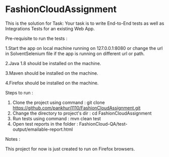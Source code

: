 # FashionCloudAssignment

This is the solution for Task: Your task is to write End-to-End tests as well as Integrations Tests for an existing Web App.

Pre-requisite to run the tests :

1.Start the app on local machine running on 127.0.0.1:8080 or change the url in SolventSelenium file if the app is running on different url or path.

2.Java 1.8 should be installed on the machine.

3.Maven should be installed on the machine.

4.Firefox should be installed on the machine.

Steps to run :

1. Clone the project using command : git clone https://github.com/pankhuri1110/FashionCloudAssignment.git
2. Change the directory to project's dir : cd FashionCloudAssignment
3. Run tests using command : mvn clean test
4. Open test reports in the folder : FashionCloud-QA/test-output/emailable-report.html

Notes :

This project for now is just created to run on Firefox browsers.
